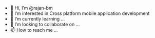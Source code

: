 - 👋 Hi, I’m @rajan-bm
- 👀 I’m interested in Cross platform mobile application development
- 🌱 I’m currently learning ...
- 💞️ I’m looking to collaborate on ...
- 📫 How to reach me ...

<!---
rajan-bm/rajan-bm is a ✨ special ✨ repository because its `README.md` (this file) appears on your GitHub profile.
You can click the Preview link to take a look at your changes.
--->
